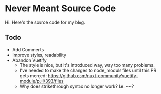 # Never Meant Source Code
Hi. Here's the source code for my blog.

## Todo
- Add Comments
- Improve styles, readability
- Abandon Vuetify
  - The style is nice, but it's introduced way, way too many problems.
  - I've needed to make the changes to node_moduls files until this PR gets merged: https://github.com/nuxt-community/vuetify-module/pull/393/files
  - Why does strikethrough syntax no longer work? I.e. ~~?
